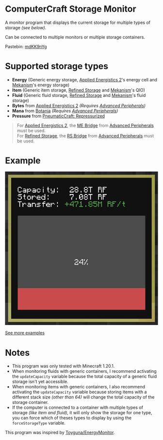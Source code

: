 # ComputerCraft Storage Monitor

A monitor program that displays the current storage for multiple types of storage _(see below)_.

Can be connected to multiple monitors or multiple storage containers.

Pastebin: [mdKK9nYg](https://pastebin.com/mdKK9nYg)

# Supported storage types

 - **Energy** (Generic energy storage, [Applied Energistics 2](https://www.curseforge.com/minecraft/mc-mods/applied-energistics-2)'s energy cell and [Mekanism](https://www.curseforge.com/minecraft/mc-mods/mekanism)'s energy storage)
 - **Item** (Generic item storage, [Refined Storage](https://www.curseforge.com/minecraft/mc-mods/refined-storage) and [Mekanism](https://www.curseforge.com/minecraft/mc-mods/mekanism)'s QIO)
 - **Fluid** (Generic fluid storage, [Refined Storage](https://www.curseforge.com/minecraft/mc-mods/refined-storage) and [Mekanism](https://www.curseforge.com/minecraft/mc-mods/mekanism)'s fluid storage)
 - **Bytes** from [Applied Energistics 2](https://www.curseforge.com/minecraft/mc-mods/applied-energistics-2) _(Requires [Advanced Peripherals](https://www.curseforge.com/minecraft/mc-mods/advanced-peripherals))_
 - **Mana** from [Botania](https://www.curseforge.com/minecraft/mc-mods/botania) _(Requires [Advanced Peripherals](https://www.curseforge.com/minecraft/mc-mods/advanced-peripherals))_
 - **Pressure** from [PneumaticCraft: Repressurized](https://www.curseforge.com/minecraft/mc-mods/pneumaticcraft-repressurized)

> For [Applied Energistics 2](https://www.curseforge.com/minecraft/mc-mods/applied-energistics-2), the [ME Bridge](https://docs.advanced-peripherals.de/peripherals/me_bridge) from [Advanced Peripherals](https://www.curseforge.com/minecraft/mc-mods/advanced-peripherals) must be used.  
> For [Refined Storage](https://www.curseforge.com/minecraft/mc-mods/refined-storage), the [RS Bridge](https://docs.advanced-peripherals.de/peripherals/rs_bridge) from [Advanced Peripherals](https://www.curseforge.com/minecraft/mc-mods/advanced-peripherals) must be used.  

# Example

![Energy monitor](https://github.com/gregoryeple/ComputerCraftStorageMonitor/blob/main/examples/energy.png?raw=true)

[See more examples](https://github.com/gregoryeple/ComputerCraftStorageMonitor/tree/main/examples)

# Notes
 
 - This program was only tested with Minecraft 1.20.1.
 - When monitoring fluids with generic containers, I recommend activating the `updateCapacity` variable because the total capacity of a generic fluid storage isn't yet accessible.
 - When monitoring items with generic containers, I also recommend activating the `updateCapacity` variable because storing items with a different stack size _(other than 64)_ will change the total capacity of the storage container.
 - If the computer is connected to a container with multiple types of storage _(like item and fluid)_, it will only show the storage for one type, you can force which of theses types to display by using the `forceStorageType` variable.
 
 This program was inspired by [Toyguna/EnergyMonitor](https://github.com/Toyguna/EnergyMonitor).
